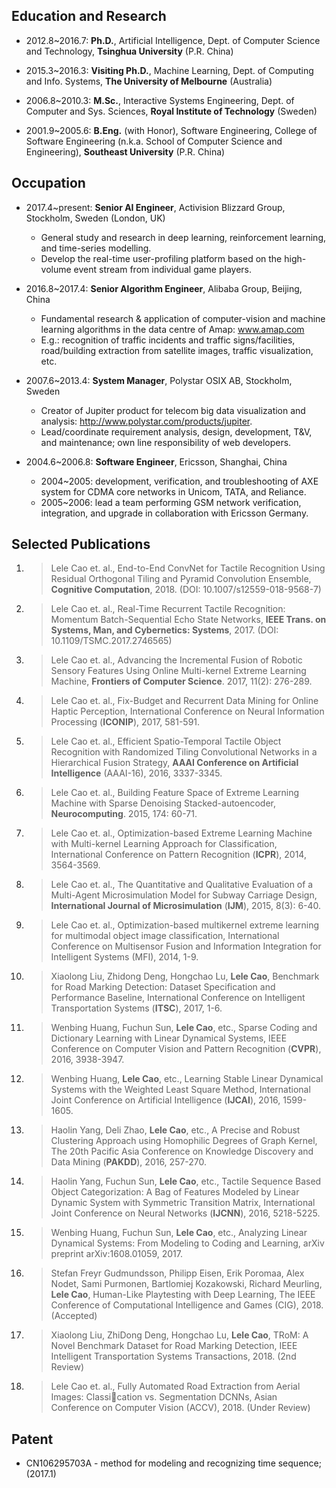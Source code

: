 ## Education and Research

-   2012.8\~2016.7: **Ph.D.**, Artificial Intelligence, Dept. of Computer Science and Technology, **Tsinghua University** (P.R. China)

-   2015.3\~2016.3: **Visiting Ph.D.**, Machine Learning, Dept. of Computing and Info. Systems, **The University of Melbourne** (Australia)

-   2006.8\~2010.3: **M.Sc.**, Interactive Systems Engineering, Dept. of Computer and Sys. Sciences, **Royal Institute of Technology** (Sweden)

-   2001.9\~2005.6: **B.Eng.** (with Honor), Software Engineering, College of Software Engineering (n.k.a. School of Computer Science and Engineering), **Southeast University** (P.R. China)

## Occupation

- 2017.4\~present: **Senior AI Engineer**, Activision Blizzard Group, Stockholm, Sweden (London, UK)
  - General study and research in deep learning, reinforcement learning, and time-series modelling.
  - Develop the real-time user-profiling platform based on the high-volume event stream from individual game players.

- 2016.8\~2017.4: **Senior Algorithm Engineer**, Alibaba Group, Beijing, China
  - Fundamental research & application of computer-vision and machine learning algorithms in the data centre of Amap: www.amap.com
  - E.g.: recognition of traffic incidents and traffic signs/facilities, road/building extraction from satellite images, traffic visualization, etc.

- 2007.6\~2013.4: **System Manager**, Polystar OSIX AB, Stockholm, Sweden
  - Creator of Jupiter product for telecom big data visualization and analysis: http://www.polystar.com/products/jupiter. 
  - Lead/coordinate requirement analysis, design, development, T&V, and maintenance; own line responsibility of web developers.

- 2004.6\~2006.8: **Software Engineer**, Ericsson, Shanghai, China
  - 2004\~2005: development, verification, and troubleshooting of AXE system for CDMA core networks in Unicom, TATA, and Reliance.
  - 2005\~2006: lead a team performing GSM network verification, integration, and upgrade in collaboration with Ericsson Germany.


## Selected Publications

1. >Lele Cao et. al., End-to-End ConvNet for Tactile Recognition Using Residual Orthogonal Tiling and Pyramid Convolution Ensemble, **Cognitive Computation**, 2018. (DOI: 10.1007/s12559-018-9568-7)

1. >Lele Cao et. al., Real-Time Recurrent Tactile Recognition:
Momentum Batch-Sequential Echo State Networks, **IEEE Trans. on Systems, Man, and Cybernetics: Systems**, 2017. (DOI: 10.1109/TSMC.2017.2746565)

1. >Lele Cao et. al., Advancing the Incremental Fusion of Robotic
Sensory Features Using Online Multi-kernel Extreme Learning Machine,
**Frontiers of Computer Science**. 2017, 11(2): 276-289.

1. >Lele Cao et. al., Fix-Budget and Recurrent Data Mining for Online
Haptic Perception, International Conference on Neural Information
Processing (**ICONIP**), 2017, 581-591.

1. >Lele Cao et. al., Efficient Spatio-Temporal Tactile Object
Recognition with Randomized Tiling Convolutional Networks in a
Hierarchical Fusion Strategy, **AAAI Conference on Artificial
Intelligence** (AAAI-16), 2016, 3337-3345.

1. >Lele Cao et. al., Building Feature Space of Extreme Learning
Machine with Sparse Denoising Stacked-autoencoder, **Neurocomputing**.
2015, 174: 60-71.

1. >Lele Cao et. al., Optimization-based Extreme Learning Machine with Multi-kernel Learning Approach for Classification, International
Conference on Pattern Recognition (**ICPR**), 2014, 3564-3569.

1. >Lele Cao et. al., The Quantitative and Qualitative Evaluation of a
Multi-Agent Microsimulation Model for Subway Carriage Design,
**International Journal of Microsimulation** (**IJM**), 2015, 8(3):
6-40.

1. >Lele Cao et. al., Optimization-based multikernel extreme learning
for multimodal object image classification, International Conference on
Multisensor Fusion and Information Integration for Intelligent Systems
(MFI), 2014, 1-9.

1. >Xiaolong Liu, Zhidong Deng, Hongchao Lu, **Lele Cao**, Benchmark for
Road Marking Detection: Dataset Specification and Performance Baseline,
International Conference on Intelligent Transportation Systems
(**ITSC**), 2017, 1-6.

1. >Wenbing Huang, Fuchun Sun, **Lele Cao**, etc., Sparse Coding and
Dictionary Learning with Linear Dynamical Systems, IEEE Conference on
Computer Vision and Pattern Recognition (**CVPR**), 2016, 3938-3947.

1. >Wenbing Huang, **Lele Cao**, etc., Learning Stable Linear
Dynamical Systems with the Weighted Least Square Method, International
Joint Conference on Artificial Intelligence (**IJCAI**), 2016,
1599-1605.

1. >Haolin Yang, Deli Zhao, **Lele Cao**, etc., A Precise and Robust
Clustering Approach using Homophilic Degrees of Graph Kernel, The 20th
Pacific Asia Conference on Knowledge Discovery and Data Mining
(**PAKDD**), 2016, 257-270.

1. >Haolin Yang, Fuchun Sun, **Lele Cao**, etc., Tactile Sequence
Based Object Categorization: A Bag of Features Modeled by Linear Dynamic
System with Symmetric Transition Matrix, International Joint Conference
on Neural Networks (**IJCNN**), 2016, 5218-5225.

1. >Wenbing Huang, Fuchun Sun, **Lele Cao**, etc., Analyzing Linear
Dynamical Systems: From Modeling to Coding and Learning, arXiv preprint arXiv:1608.01059, 2017.

1. >Stefan Freyr Gudmundsson, Philipp Eisen, Erik Poromaa, Alex Nodet, Sami Purmonen, Bartlomiej Kozakowski, Richard Meurling, **Lele Cao**, Human-Like Playtesting with Deep Learning, The IEEE Conference of Computational Intelligence and Games (CIG), 2018. (Accepted)

1. >Xiaolong Liu, ZhiDong Deng, Hongchao Lu, **Lele Cao**, TRoM: A Novel Benchmark Dataset for Road Marking Detection, IEEE Intelligent Transportation Systems Transactions, 2018. (2nd Review)

1. >Lele Cao et. al., Fully Automated Road Extraction from Aerial Images: Classication vs. Segmentation DCNNs, Asian Conference on Computer Vision (ACCV), 2018. (Under Review)


## Patent
- CN106295703A - method for modeling and recognizing time sequence;
(2017.1)